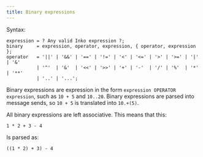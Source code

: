 ```yaml
---
title: Binary expressions
---
```

<!-- vale off -->

Syntax:

```ebnf
expression = ? Any valid Inko expression ?;
binary     = expression, operator, expression, { operator, expression };
operator   = '||' | '&&' | '==' | '!=' | '<' | '<=' | '>' | '>=' | '|' | '&'
           | '^'  | '&'  | '<<' | '>>' | '+' | '-'  | '/' | '%'  | '*' | '**'
           | '..' | '...';
```

Binary expressions are expression in the form `expression OPERATOR expression`,
such as `10 + 5` and `10..20`. Binary expressions are parsed into message sends,
so `10 + 5` is translated into `10.+(5)`.

All binary expressions are left associative. This means that this:

```inko
1 * 2 + 3 - 4
```

Is parsed as:

```inko
((1 * 2) + 3) - 4
```
